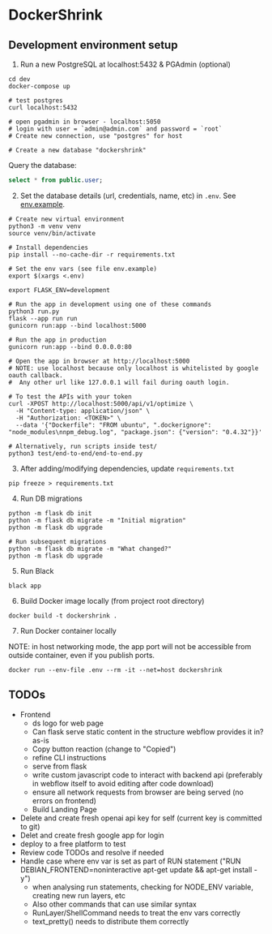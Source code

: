 # DockerShrink

## Development environment setup

1. Run a new PostgreSQL at localhost:5432 & PGAdmin (optional)

```shell
cd dev
docker-compose up

# test postgres
curl localhost:5432

# open pgadmin in browser - localhost:5050
# login with user = `admin@admin.com` and password = `root`
# Create new connection, use "postgres" for host

# Create a new database "dockershrink"
```

Query the database:

```sql
select * from public.user;
```

2. Set the database details (url, credentials, name, etc) in `.env`. See [env.example](./env.example).

```shell
# Create new virtual environment
python3 -m venv venv
source venv/bin/activate

# Install dependencies
pip install --no-cache-dir -r requirements.txt

# Set the env vars (see file env.example)
export $(xargs <.env)

export FLASK_ENV=development

# Run the app in development using one of these commands
python3 run.py
flask --app run run
gunicorn run:app --bind localhost:5000

# Run the app in production
gunicorn run:app --bind 0.0.0.0:80

# Open the app in browser at http://localhost:5000
# NOTE: use localhost because only localhost is whitelisted by google oauth callback.
#  Any other url like 127.0.0.1 will fail during oauth login.

# To test the APIs with your token
curl -XPOST http://localhost:5000/api/v1/optimize \
  -H "Content-type: application/json" \
  -H "Authorization: <TOKEN>" \
  --data '{"Dockerfile": "FROM ubuntu", ".dockerignore": "node_modules\nnpm_debug.log", "package.json": {"version": "0.4.32"}}'

# Alternatively, run scripts inside test/
python3 test/end-to-end/end-to-end.py
```

3. After adding/modifying dependencies, update `requirements.txt`

```shell
pip freeze > requirements.txt
```

4. Run DB migrations

```shell
python -m flask db init
python -m flask db migrate -m "Initial migration"
python -m flask db upgrade

# Run subsequent migrations
python -m flask db migrate -m "What changed?"
python -m flask db upgrade
```

5. Run Black

```shell
black app
```

6. Build Docker image locally (from project root directory)

```shell
docker build -t dockershrink .
```

7. Run Docker container locally

NOTE: in host networking mode, the app port will not be accessible from outside container, even if you publish ports.

```shell
docker run --env-file .env --rm -it --net=host dockershrink
```

## TODOs
- Frontend
  - ds logo for web page
  - Can flask serve static content in the structure webflow provides it in? as-is
  - Copy button reaction (change to "Copied")
  - refine CLI instructions
  - serve from flask
  - write custom javascript code to interact with backend api (preferably in webflow itself to avoid editing after code download)
  - ensure all network requests from browser are being served (no errors on frontend)
  - Build Landing Page
- Delete and create fresh openai api key for self (current key is committed to git)
- Delet and create fresh google app for login
- deploy to a free platform to test
- Review code TODOs and resolve if needed
- Handle case where env var is set as part of RUN statement ("RUN DEBIAN_FRONTEND=noninteractive apt-get update && apt-get install -y")
  - when analysing run statements, checking for NODE_ENV variable, creating new run layers, etc
  - Also other commands that can use similar syntax
  - RunLayer/ShellCommand needs to treat the env vars correctly
  - text_pretty() needs to distribute them correctly